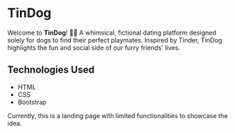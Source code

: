 # TinDog

Welcome to **TinDog**! 🐶✨ A whimsical, fictional dating platform designed solely for dogs to find their perfect playmates.
Inspired by Tinder, TinDog highlights the fun and social side of our furry friends' lives.

## Technologies Used

- HTML
- CSS
- Bootstrap

Currently, this is a landing page with limited functionalities to showcase the idea.
